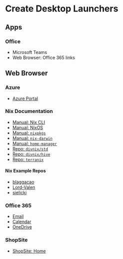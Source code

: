# Create Desktop Launchers

## Apps

### Office

- Microsoft Teams
- Web Browser: Office 365 links

## Web Browser

### Azure

- [Azure Portal](https://portal.azure.com)

### Nix Documentation

- [Manual: Nix CLI](https://nixos.org/manual/nix/stable)
- [Manual: NixOS](https://nixos.org/manual/nixos/stable/index.html)
- [Manual: `nixpkgs`](https://nixos.org/manual/nixpkgs/stable)
- [Manual: `nix-darwin`](https://daiderd.com/nix-darwin/manual/index.html)
- [Manual: `home-manager`](https://nix-community.github.io/home-manager/options.html)
- [Repo: `divnix/std`](https://github.com/divnix/std)
- [Repo: `divnix/hive`](https://github.com/divnix/hive)
- [Repo: `terranix`]()

#### Nix Example Repos

- [blaggacao](https://gitlab.com/dar/home-nix)
- [Lord-Valen](https://github.com/Lord-Valen/configuration.nix)
- [sielicki](https://github.com/sielicki/dogfiles)

### Office 365

- [Email](https://outlook.office365.com)
- [Calendar]()
- [OneDrive]()

### ShopSite

- [ShopSite: Home](https://www.piwine.com/cgi-piwine/bo/start.cgi)

